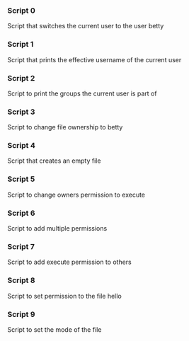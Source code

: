 ### Script 0
Script that switches the current user to the user betty
### Script 1
Script that prints the effective username of the current user
### Script 2
Script to print the groups the current user is part of
### Script 3
Script to change file ownership to betty
### Script 4
Script that creates an empty file
### Script 5
Script to change owners permission to execute
### Script 6
Script to add multiple permissions
### Script 7
Script to add execute permission to others
### Script 8
Script to set permission to the file hello
### Script 9
Script to set the mode of the file
